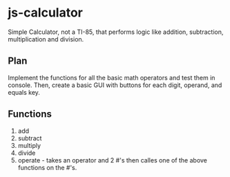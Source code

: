 # js-calculator

Simple Calculator, not a TI-85, that performs logic like addition, subtraction, multiplication and division.

## Plan
Implement the functions for all the basic math operators and test them in console.
Then, create a basic GUI with buttons for each digit, operand, and equals key.

## Functions

1. add
1. subtract
1. multiply
1. divide
1. operate - takes an operator and 2 #'s then calles one of the above functions on the #'s.